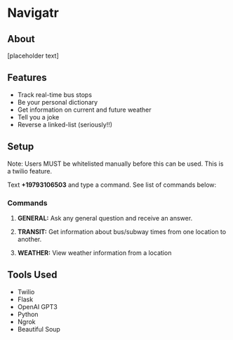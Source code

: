 # Navigatr
## About
[placeholder text]
## Features
- Track real-time bus stops
- Be your personal dictionary
- Get information on current and future weather
- Tell you a joke
- Reverse a linked-list (seriously!!)

## Setup
Note: Users MUST be whitelisted manually before this can be used. This is a twilio feature.

Text <b>+19793106503</b> and type a command. See list of commands below:

### Commands
1. <b>GENERAL:</b> Ask any general question and receive an answer.

2. <b>TRANSIT:</b> Get information about bus/subway times from one location to another.

3. <b>WEATHER:</b> View weather information from a location

## Tools Used
- Twilio
- Flask
- OpenAI GPT3
- Python
- Ngrok
- Beautiful Soup

